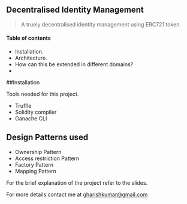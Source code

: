 ## Decentralised Identity Management

> A truely decentralised identity management using ERC721 token.

#### Table of contents

* Installation.
* Architecture.
* How can this be extended in different domains?
* 

##Installation

Tools needed for this project.

* Truffle
* Solidity compiler
* Ganache CLI

## Design Patterns used

* Ownership Pattern
* Access restriction Pattern
* Factory Pattern
* Mapping Pattern

For the brief explanation of the project refer to the slides.

For more details contact me at gharishkumar@gmail.com

